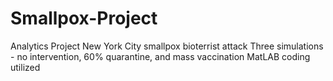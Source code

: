 # Smallpox-Project
Analytics Project
New York City smallpox bioterrist attack
Three simulations - no intervention, 60% quarantine, and mass vaccination
MatLAB coding utilized
